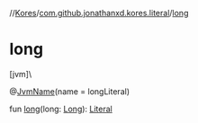 //[Kores](../../index.md)/[com.github.jonathanxd.kores.literal](index.md)/[long](long.md)

# long

[jvm]\

@[JvmName](https://kotlinlang.org/api/latest/jvm/stdlib/kotlin.jvm/-jvm-name/index.html)(name = longLiteral)

fun [long](long.md)(long: [Long](https://kotlinlang.org/api/latest/jvm/stdlib/kotlin/-long/index.html)): [Literal](-literal/index.md)
